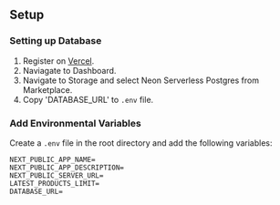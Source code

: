 ## Setup

### Setting up Database

1. Register on [Vercel](https://vercel.com).
2. Naviagate to Dashboard.
3. Navigate to Storage and select Neon Serverless Postgres from Marketplace.
4. Copy 'DATABASE_URL' to `.env` file.

### Add Environmental Variables

Create a `.env` file in the root directory and add the following variables:

```env
NEXT_PUBLIC_APP_NAME=
NEXT_PUBLIC_APP_DESCRIPTION=
NEXT_PUBLIC_SERVER_URL=
LATEST_PRODUCTS_LIMIT=
DATABASE_URL=
```
